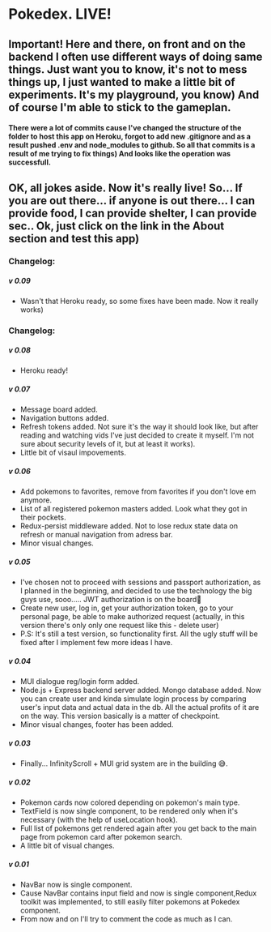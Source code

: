 <h1>Pokedex. LIVE!</h1>

<h2>Important! Here and there, on front and on the backend I often use different ways of doing same things. Just want you to know, it's not to mess things up, I just wanted to make a little bit of experiments. It's my playground, you know) And of course I'm able to stick to the gameplan.</h2>

<h4>There were a lot of commits cause I've changed the structure of the folder to host this app on Heroku, forgot to add new .gitignore and as a result pushed .env and node_modules to github. So all that commits is a result of me trying to fix things) And looks like the operation was successfull.</h4>

<h2>OK, all jokes aside. Now it's really live! So... If you are out there... if anyone is out there... I can provide food, I can provide shelter, I can provide sec.. Ok, just click on the link in the About section and test this app)</h2>

<h3>Changelog:</h3>

<h5>v 0.09</h5>
<ul>
<li>Wasn't that Heroku ready, so some fixes have been made. Now it really works)</li>
</ul>

<h3>Changelog:</h3>

<h5>v 0.08</h5>
<ul>
<li>Heroku ready!</li>
</ul>

<h5>v 0.07</h5>
<ul>
<li>Message board added.</li>
<li>Navigation buttons added.</li>
<li>Refresh tokens added. Not sure it's the way it should look like, but after reading and watching vids I've just decided to create it myself. I'm not sure about security levels of it, but at least it works).</li>
<li>Little bit of visaul impovements.</li>
</ul>

<h5>v 0.06</h5>
<ul>
<li>Add pokemons to favorites, remove from favorites if you don't love em anymore.</li>
<li>List of all registered pokemon masters added. Look what they got in their pockets.</li>
<li>Redux-persist middleware added. Not to lose redux state data on refresh or manual navigation from adress bar.</li>
<li>Minor visual changes.</li>
</ul>

<h5>v 0.05</h5>
<ul>
<li>I've chosen not to proceed with sessions and passport authorization, as I planned in the beginning, and decided to use the technology the big guys use, sooo..... JWT authorization is on the board🎉</li>
<li>Create new user, log in, get your authorization token, go to your personal page,  be able to make authorized request (actually, in this version there's only only one request like this - delete user)</li>
<li>P.S: It's still a test version, so functionality first. All the ugly stuff will be fixed after I implement few more ideas I have.</li>
</ul>

<h5>v 0.04 </h5>
<ul>
<li>MUI dialogue reg/login form added.</li>
<li>Node.js + Express backend server added. Mongo database added. Now you can create user and kinda simulate login process by comparing user's input data and actual data in the db.
All the actual profits of it are on the way. This version basically is a matter of checkpoint.
</li>
<li>Minor visual changes, footer has been added.</li>
</ul>

<h5>v 0.03 </h5>
<ul>
<li>Finally... InfinityScroll + MUI grid system are in the building 😅. </li>
</ul>

<h5>v 0.02 </h5>
<ul>
<li>Pokemon cards now colored depending on pokemon's main type.</li>
<li>TextField is now single component, to be rendered only when it's necessary (with the help of useLocation hook).</li>
<li>Full list of pokemons get rendered again after you get back to the main page from pokemon card after pokemon search.</li>
<li>A little bit of visual changes.</li>
</ul>

<h5>v 0.01 </h5>
<ul>
<li>NavBar now is single component.</li>
<li>Cause NavBar contains input field and now is single component,Redux toolkit was implemented, to still easily filter pokemons at Pokedex component.</li>
<li>From now and on I'll try to comment the code as much as I can.</li>
</ul>
